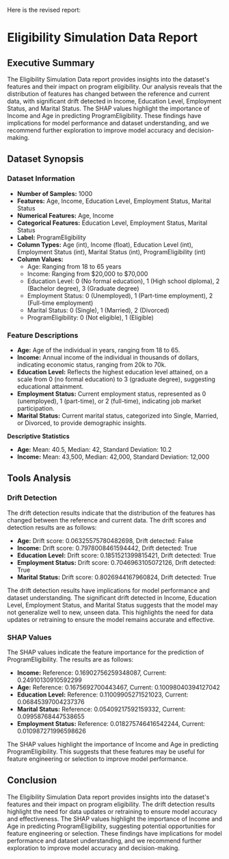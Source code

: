Here is the revised report:

**Eligibility Simulation Data Report**
=====================================

**Executive Summary**
---------------------

The Eligibility Simulation Data report provides insights into the dataset's features and their impact on program eligibility. Our analysis reveals that the distribution of features has changed between the reference and current data, with significant drift detected in Income, Education Level, Employment Status, and Marital Status. The SHAP values highlight the importance of Income and Age in predicting ProgramEligibility. These findings have implications for model performance and dataset understanding, and we recommend further exploration to improve model accuracy and decision-making.

**Dataset Synopsis**
-------------------

### Dataset Information

* **Number of Samples:** 1000
* **Features:** Age, Income, Education Level, Employment Status, Marital Status
* **Numerical Features:** Age, Income
* **Categorical Features:** Education Level, Employment Status, Marital Status
* **Label:** ProgramEligibility
* **Column Types:** Age (int), Income (float), Education Level (int), Employment Status (int), Marital Status (int), ProgramEligibility (int)
* **Column Values:**
	+ Age: Ranging from 18 to 65 years
	+ Income: Ranging from $20,000 to $70,000
	+ Education Level: 0 (No formal education), 1 (High school diploma), 2 (Bachelor degree), 3 (Graduate degree)
	+ Employment Status: 0 (Unemployed), 1 (Part-time employment), 2 (Full-time employment)
	+ Marital Status: 0 (Single), 1 (Married), 2 (Divorced)
	+ ProgramEligibility: 0 (Not eligible), 1 (Eligible)

### Feature Descriptions

* **Age:** Age of the individual in years, ranging from 18 to 65.
* **Income:** Annual income of the individual in thousands of dollars, indicating economic status, ranging from 20k to 70k.
* **Education Level:** Reflects the highest education level attained, on a scale from 0 (no formal education) to 3 (graduate degree), suggesting educational attainment.
* **Employment Status:** Current employment status, represented as 0 (unemployed), 1 (part-time), or 2 (full-time), indicating job market participation.
* **Marital Status:** Current marital status, categorized into Single, Married, or Divorced, to provide demographic insights.

**Descriptive Statistics**

* **Age:** Mean: 40.5, Median: 42, Standard Deviation: 10.2
* **Income:** Mean: 43,500, Median: 42,000, Standard Deviation: 12,000

**Tools Analysis**
-------------------

### Drift Detection

The drift detection results indicate that the distribution of the features has changed between the reference and current data. The drift scores and detection results are as follows:

* **Age:** Drift score: 0.06325575780482698, Drift detected: False
* **Income:** Drift score: 0.7978008461594442, Drift detected: True
* **Education Level:** Drift score: 0.1851521399815421, Drift detected: True
* **Employment Status:** Drift score: 0.7046963105072126, Drift detected: True
* **Marital Status:** Drift score: 0.8026944167960824, Drift detected: True

The drift detection results have implications for model performance and dataset understanding. The significant drift detected in Income, Education Level, Employment Status, and Marital Status suggests that the model may not generalize well to new, unseen data. This highlights the need for data updates or retraining to ensure the model remains accurate and effective.

### SHAP Values

The SHAP values indicate the feature importance for the prediction of ProgramEligibility. The results are as follows:

* **Income:** Reference: 0.16902756259348087, Current: 0.24910130910592299
* **Age:** Reference: 0.1675692700443467, Current: 0.10098040394127042
* **Education Level:** Reference: 0.11009905271521023, Current: 0.06845397004237376
* **Marital Status:** Reference: 0.05409217592159332, Current: 0.09958768447538655
* **Employment Status:** Reference: 0.018275746416542244, Current: 0.010987271996598626

The SHAP values highlight the importance of Income and Age in predicting ProgramEligibility. This suggests that these features may be useful for feature engineering or selection to improve model performance.

**Conclusion**
--------------

The Eligibility Simulation Data report provides insights into the dataset's features and their impact on program eligibility. The drift detection results highlight the need for data updates or retraining to ensure model accuracy and effectiveness. The SHAP values highlight the importance of Income and Age in predicting ProgramEligibility, suggesting potential opportunities for feature engineering or selection. These findings have implications for model performance and dataset understanding, and we recommend further exploration to improve model accuracy and decision-making.